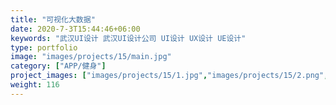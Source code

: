 ```yaml
---
title: "可视化大数据"
date: 2020-7-3T15:44:46+06:00
keywords: "武汉UI设计 武汉UI设计公司 UI设计 UX设计 UE设计"
type: portfolio
image: "images/projects/15/main.jpg"
category: ["APP/健身"]
project_images: ["images/projects/15/1.jpg","images/projects/15/2.png","images/projects/15/3.png"]
weight: 116
---
```

